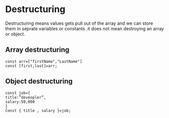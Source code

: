 # Destructuring
Destructuring means values gets pull out of the array and we can store them in seprate variables or constants .it does not mean destroying an array or
object.
## Array destructuring
```
const arr=["firstName","LastName"]
const [first,last]=arr;

```
## Object destructuring
```
const job={
title:”deveopler”,
salary:50,000
}
Const { title , salary }=job;

```
